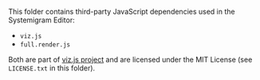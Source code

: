 This folder contains third-party JavaScript dependencies used in the Systemigram Editor:

- `viz.js`
- `full.render.js`

Both are part of [viz.js project](https://github.com/mdaines/viz.js) and are licensed under the MIT License (see `LICENSE.txt` in this folder).
